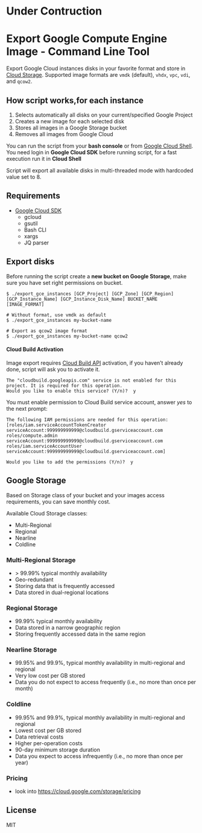 # Under Contruction 
# Export Google Compute Engine Image - Command Line Tool
 
Export Google Cloud instances disks in your favorite format and store in [Cloud Storage](https://cloud.google.com/storage/).
Supported image formats are `vmdk` (default), `vhdx`, `vpc`, `vdi`, and `qcow2`.

## How script works,for each instance 

1. Selects automatically all disks on your current/specified Google Project   
2. Creates a new image for each selected disk
3. Stores all images in a Google Storage bucket
4. Removes all images from Google Cloud 

You can run the script from your **bash console** or from [Google Cloud Shell](https://cloud.google.com/shell/docs/quickstart).
You need login in **Google Cloud SDK** before running script, for a fast execution run it in **Cloud Shell**


Script will export all available disks in multi-threaded mode with hardcoded value set to 8.

## Requirements

- [Google Cloud SDK](https://cloud.google.com/sdk/)
  - gcloud
  - gsutil
  - Bash CLI
  - xargs 
  - JQ parser

## Export disks

Before running the script create a **new bucket on Google Storage**, make sure you have set right permissions on bucket.

```
$ ./export_gce_instances [GCP_Project] [GCP_Zone] [GCP_Region] [GCP_Instance_Name] [GCP_Instance_Disk_Name] BUCKET_NAME [IMAGE_FORMAT]

# Without format, use vmdk as default
$ ./export_gce_instances my-bucket-name

# Export as qcow2 image format
$ ./export_gce_instances my-bucket-name qcow2
``` 

#### Cloud Build Activation

Image export requires [Cloud Build API](https://console.cloud.google.com/cloud-build/builds) activation, if you haven’t already done, script will ask you to activate it.

```
The "cloudbuild.googleapis.com" service is not enabled for this
project. It is required for this operation.
Would you like to enable this service? (Y/n)?  y
```

You must enable permission to Cloud Build service account, answer _yes_ to the next prompt:

```
The following IAM permissions are needed for this operation:
[roles/iam.serviceAccountTokenCreator
serviceAccount:999999999999@cloudbuild.gserviceaccount.com  
roles/compute.admin
serviceAccount:999999999999@cloudbuild.gserviceaccount.com  
roles/iam.serviceAccountUser
serviceAccount:999999999999@cloudbuild.gserviceaccount.com]

Would you like to add the permissions (Y/n)?  y
```

## Google Storage

Based on Storage class of your bucket and your images access requirements, you can save monthly cost. 

Available Cloud Storage classes:

- Multi-Regional
- Regional
- Nearline
- Coldline

### Multi-Regional Storage
- \> 99.99% typical monthly availability
- Geo-redundant
- Storing data that is frequently accessed
- Data stored in dual-regional locations


### Regional Storage
- 99.99% typical monthly availability
- Data stored in a narrow geographic region
- Storing frequently accessed data in the same region

### Nearline Storage
- 99.95% and 99.9%, typical monthly availability in multi-regional and regional
- Very low cost per GB stored
- Data you do not expect to access frequently (i.e., no more than once per month)

### Coldline
- 99.95% and 99.9%, typical monthly availability in multi-regional and regional
- Lowest cost per GB stored
- Data retrieval costs
- Higher per-operation costs
- 90-day minimum storage duration
- Data you expect to access infrequently (i.e., no more than once per year)

### Pricing 
- look into https://cloud.google.com/storage/pricing

## License
MIT
